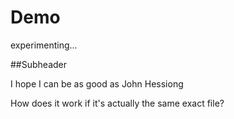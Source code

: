 # Demo

experimenting...

##Subheader

I hope I can be as good as John Hessiong

How does it work if it's actually the same exact file?
